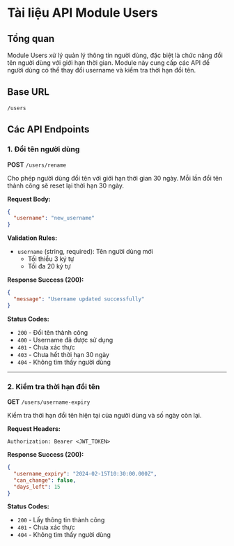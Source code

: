 # Tài liệu API Module Users

## Tổng quan
Module Users xử lý quản lý thông tin người dùng, đặc biệt là chức năng đổi tên người dùng với giới hạn thời gian. Module này cung cấp các API để người dùng có thể thay đổi username và kiểm tra thời hạn đổi tên.


## Base URL
```
/users
```

## Các API Endpoints

### 1. Đổi tên người dùng
**POST** `/users/rename`

Cho phép người dùng đổi tên với giới hạn thời gian 30 ngày. Mỗi lần đổi tên thành công sẽ reset lại thời hạn 30 ngày.

**Request Body:**
```json
{
  "username": "new_username"
}
```

**Validation Rules:**
- `username` (string, required): Tên người dùng mới
  - Tối thiểu 3 ký tự
  - Tối đa 20 ký tự

**Response Success (200):**
```json
{
  "message": "Username updated successfully"
}
```

**Status Codes:**
- `200` - Đổi tên thành công
- `400` - Username đã được sử dụng
- `401` - Chưa xác thực
- `403` - Chưa hết thời hạn 30 ngày
- `404` - Không tìm thấy người dùng

---

### 2. Kiểm tra thời hạn đổi tên
**GET** `/users/username-expiry`

Kiểm tra thời hạn đổi tên hiện tại của người dùng và số ngày còn lại.

**Request Headers:**
```http
Authorization: Bearer <JWT_TOKEN>
```

**Response Success (200):**
```json
{
  "username_expiry": "2024-02-15T10:30:00.000Z",
  "can_change": false,
  "days_left": 15
}
```


**Status Codes:**
- `200` - Lấy thông tin thành công
- `401` - Chưa xác thực
- `404` - Không tìm thấy người dùng

